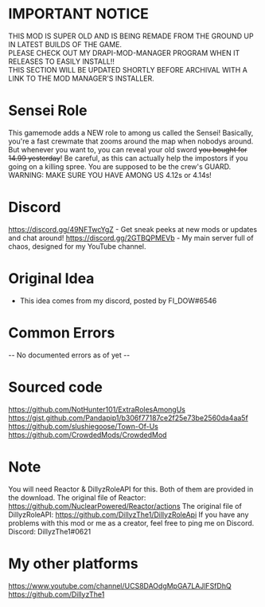 # IMPORTANT NOTICE
THIS MOD IS SUPER OLD AND IS BEING REMADE FROM THE GROUND UP IN LATEST BUILDS OF THE GAME.<br>
PLEASE CHECK OUT MY DRAPI-MOD-MANAGER PROGRAM WHEN IT RELEASES TO EASILY INSTALL!!<br>
THIS SECTION WILL BE UPDATED SHORTLY BEFORE ARCHIVAL WITH A LINK TO THE MOD MANAGER'S INSTALLER.
# Sensei Role
This gamemode adds a NEW role to among us called the Sensei! Basically, you're a fast crewmate that zooms around the map when nobodys around. But whenever you want to, you can reveal your old sword ~~you bought for 14.99 yesterday~~! Be careful, as this can actually help the impostors if you going on a killing spree. You are supposed to be the crew's GUARD.
WARNING: MAKE SURE YOU HAVE AMONG US 4.12s or 4.14s!

# Discord
https://discord.gg/49NFTwcYgZ - Get sneak peeks at new mods or updates and chat around!
https://discord.gg/2GTBQPMEVb - My main server full of chaos, designed for my YouTube channel.

# Original Idea
- This idea comes from my discord, posted by FI_DOW#6546

# Common Errors
-- No documented errors as of yet --

# Sourced code
https://github.com/NotHunter101/ExtraRolesAmongUs
https://gist.github.com/Pandapip1/b306f77187ce2f25e73be2560da4aa5f
https://github.com/slushiegoose/Town-Of-Us
https://github.com/CrowdedMods/CrowdedMod


# Note
You will need Reactor & DillyzRoleAPI for this. Both of them are provided in the download.
The original file of Reactor: https://github.com/NuclearPowered/Reactor/actions
The original file of DillyzRoleAPI: https://github.com/DillyzThe1/DillyzRoleApi
If you have any problems with this mod or me as a creator, feel free to ping me on Discord.
Discord: DillyzThe1#0621

# My other platforms
https://www.youtube.com/channel/UCS8DAOdgMpGA7LAJlFSfDhQ
https://github.com/DillyzThe1
